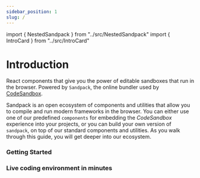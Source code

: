 ```yaml
---
sidebar_position: 1
slug: /
---
```


import { NestedSandpack } from "../src/NestedSandpack"
import { IntroCard } from "../src/IntroCard"

# Introduction

React components that give you the power of editable sandboxes that run in the
browser. Powered by `Sandpack`, the online bundler used by
[CodeSandbox](https://codesandbox.io/).

Sandpack is an open ecosystem of components and utilities that allow you to
compile and run modern frameworks in the browser. You can either use one of our
predefined `components` for embedding the _CodeSandbox_ experience into your
projects, or you can build your own version of `sandpack`, on top of our
standard components and utilities. As you walk through this guide, you will get
deeper into our ecosystem.

### Getting Started

<div class="intro-section">
  <IntroCard title="Install" description="Learn how to add Sandpack to your projects and start coding in minutes." href="/getting-started/install" actionText="Access ->" />

  <IntroCard title="Advanced Usage" description="An overview of some Sandpack capabilities and how to extend its API." href="/advanced-usage/provider" actionText="Access ->" />

  <IntroCard title="API reference" description="A full listing and description of the public API exported by the libraries." href="/api/react/components/" actionText="Access ->" />

  <IntroCard title="Sandpack Theme Builder" description="Design and customize your own theme, among other Sandpack presets." href="https://sandpack.codesandbox.io/theme" actionText="Try it now" external />
</div>

### Live coding environment in minutes

```js sandpack

```
